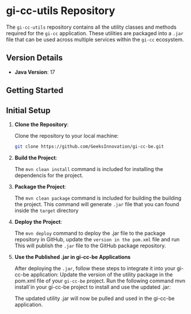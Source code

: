 # gi-cc-utils Repository

The `gi-cc-utils` repository contains all the utility classes and methods required for the `gi-cc` application. These utilities are packaged into a `.jar` file that can be used across multiple services within the `gi-cc` ecosystem.

## Version Details

- **Java Version**: 17

## Getting Started

## Initial Setup

1. **Clone the Repository**:
   
   Clone the repository to your local machine:

   ```bash
   git clone https://github.com/GeeksInnovation/gi-cc-be.git

2. **Build the Project**: 

    The `mvn clean install` command is included for installing the dependencis for the project.

3. **Package the Project**: 

    The `mvn clean package` command is included for building the building the project. This command will generate `.jar` file that you can found inside the `target` directory

4. **Deploy the Project**: 

    The `mvn deploy` command to deploy the .jar file to the package repository in GitHub, update the `version in the pom.xml` file and run
    This will publish the `.jar` file to the GitHub package repository.

5. **Use the Published .jar in gi-cc-be Applications**

    After deploying the `.jar`, follow these steps to integrate it into your gi-cc-be application:
    Update the version of the utility package in the pom.xml file of your `gi-cc-be` project.
    Run the following command  mvn install`in your gi-cc-be project to install and use the updated .jar:
   
    The updated utility .jar will now be pulled and used in the gi-cc-be application.

